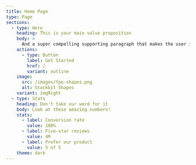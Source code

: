 ```yaml
---
title: Home Page
type: Page
sections:
  - type: Hero
    heading: This is your main value proposition
    body: >
      And a super compelling supporting paragraph that makes the user immediately want to click the button below.
    actions:
      - type: Button
        label: Get Started
        href: /
        variant: outline
    image:
      src: /images/fpo-shapes.png
      alt: Stackbit Shapes
    variant: imgRight
  - type: Stats
    heading: Don't take our word for it
    body: Look at these amazing numbers!
    stats:
      - label: Conversion rate
        value: 100%
      - label: Five-star reviews
        value: 4M
      - label: Prefer our product
        value: 5 of 5
    theme: dark
---
```

